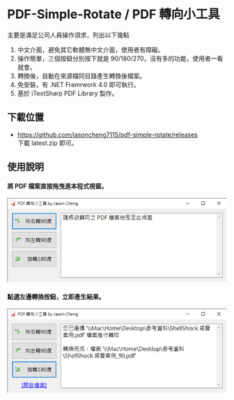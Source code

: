 ﻿# PDF-Simple-Rotate / PDF 轉向小工具

主要是滿足公司人員操作須求，列出以下幾點

1. 中文介面，避免其它軟體無中文介面，使用者有障礙。
2. 操作簡單，三個按鈕分別按下就是 90/180/270，沒有多的功能，使用者一看就會。
3. 轉換後，自動在來源檔同目錄產生轉換後檔案。
4. 免安裝，有 .NET Framrwork 4.0 即可執行。
5. 基於 iTextSharp PDF Library 製作。
  

  
  
## 下載位置
  
  
- https://github.com/jasoncheng7115/pdf-simple-rotate/releases  
下載 latest.zip 即可。
  
  
  
  
## 使用說明


#### 將 PDF 檔案直接拖曳進本程式視窗。
![image](https://github.com/jasoncheng7115/pdf-simple-rotate/blob/master/READ_01.png?raw=true)

#### 點選左邊轉換按鈕，立即產生結果。
![image](https://github.com/jasoncheng7115/pdf-simple-rotate/blob/master/READ_02.png?raw=true)
